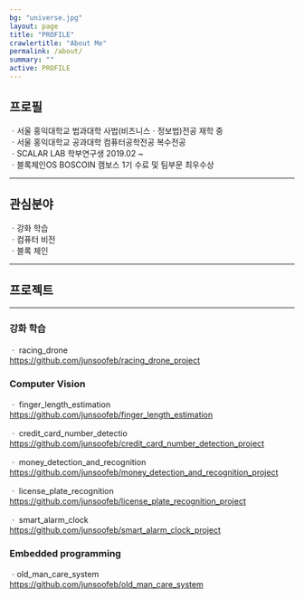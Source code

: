 ```yaml
---
bg: "universe.jpg"
layout: page
title: "PROFILE"
crawlertitle: "About Me"
permalink: /about/
summary: ""
active: PROFILE
---
```


## 프로필

  ㆍ서울 홍익대학교 법과대학 사법(비즈니스ㆍ정보법)전공 재학 중  
  ㆍ서울 홍익대학교 공과대학 컴퓨터공학전공 복수전공   
  ㆍSCALAR LAB 학부연구생 2019.02 ~  
  ㆍ블록체인OS BOSCOIN 캠보스 1기 수료 및 팀부문 최우수상  
  
***
  
## 관심분야

  ㆍ강화 학습  
  ㆍ컴퓨터 비전    
  ㆍ블록 체인  
  
***
## 프로젝트

***
### 강화 학습
  ㆍ racing_drone  
  <https://github.com/junsoofeb/racing_drone_project>
  
### Computer Vision
  ㆍ finger_length_estimation   
  <https://github.com/junsoofeb/finger_length_estimation>
  
  ㆍ credit_card_number_detectio 
  <https://github.com/junsoofeb/credit_card_number_detection_project>
  
  ㆍ money_detection_and_recognition 
  <https://github.com/junsoofeb/money_detection_and_recognition_project>
  
  ㆍ license_plate_recognition  
  <https://github.com/junsoofeb/license_plate_recognition_project>
  
  ㆍ smart_alarm_clock   
  <https://github.com/junsoofeb/smart_alarm_clock_project>
  
### Embedded programming
  ㆍold_man_care_system  
  <https://github.com/junsoofeb/old_man_care_system>
